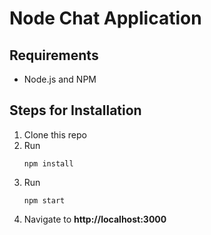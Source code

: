 # Node Chat Application

## Requirements
- Node.js and NPM

## Steps for Installation
<ol>
<li>Clone this repo</li>
<li>Run 

`npm install`

</li>
<li>Run 

`npm start`

</li>
<li>

Navigate to **http://localhost:3000**

</li>
</ol>

